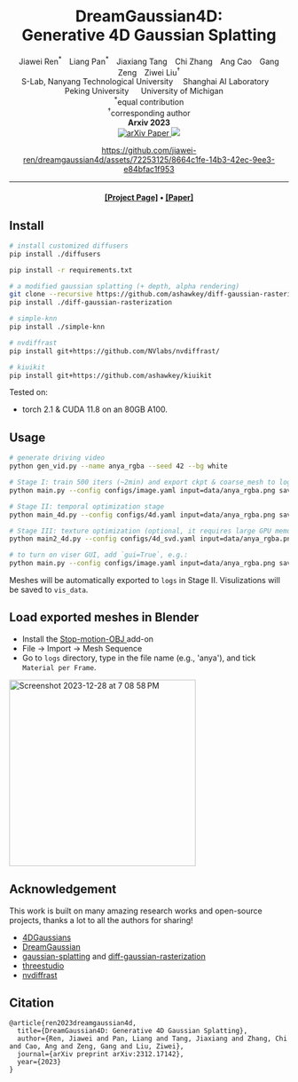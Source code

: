 <div align="center">

<h1>DreamGaussian4D:<br>Generative 4D Gaussian Splatting</h1>

<div>
Jiawei Ren<sup>*</sup>&emsp;Liang Pan<sup>*</sup>&emsp;Jiaxiang Tang&emsp;Chi Zhang&emsp;Ang Cao&emsp;Gang Zeng&emsp;Ziwei Liu<sup>&dagger;</sup>
</div>
<div>
    S-Lab, Nanyang Technological University&emsp;
    Shanghai AI Laboratory&emsp;<br>
    Peking University &emsp;
    University of Michigan &emsp;<br>
    <sup>*</sup>equal contribution <br>
    <sup>&dagger;</sup>corresponding author 
</div>


<div>
   <strong>Arxiv 2023</strong>
</div>

<div>
<a target="_blank" href="https://arxiv.org/abs/2312.17142">
  <img src="https://img.shields.io/badge/arXiv-2312.17142-b31b1b.svg" alt="arXiv Paper"/>
</a>
<a href="https://hits.seeyoufarm.com"><img src="https://hits.seeyoufarm.com/api/count/incr/badge.svg?url=https%3A%2F%2Fgithub.com%2Fjiawei-ren%2Fdreamgaussian4d&count_bg=%2379C83D&title_bg=%23555555&icon=&icon_color=%23E7E7E7&title=hits&edge_flat=false"/></a>
</div>




https://github.com/jiawei-ren/dreamgaussian4d/assets/72253125/8664c1fe-14b3-42ec-9ee3-e84bfac1f953




---

<h4 align="center">
  <a href="https://jiawei-ren.github.io/projects/dreamgaussian4d/" target='_blank'>[Project Page]</a> •
  <a href="https://arxiv.org/abs/2312.17142" target='_blank'>[Paper]</a>

</h4>

</div>

## Install
```bash
# install customized diffusers
pip install ./diffusers

pip install -r requirements.txt

# a modified gaussian splatting (+ depth, alpha rendering)
git clone --recursive https://github.com/ashawkey/diff-gaussian-rasterization
pip install ./diff-gaussian-rasterization

# simple-knn
pip install ./simple-knn

# nvdiffrast
pip install git+https://github.com/NVlabs/nvdiffrast/

# kiuikit
pip install git+https://github.com/ashawkey/kiuikit

```

Tested on:
*  torch 2.1 & CUDA 11.8 on an 80GB A100.

## Usage
```bash
# generate driving video
python gen_vid.py --name anya_rgba --seed 42 --bg white

# Stage I: train 500 iters (~2min) and export ckpt & coarse_mesh to logs
python main.py --config configs/image.yaml input=data/anya_rgba.png save_path=anya

# Stage II: temporal optimization stage
python main_4d.py --config configs/4d.yaml input=data/anya_rgba.png save_path=anya

# Stage III: texture optimization (optional, it requires large GPU memory and we are optimzing it)
python main2_4d.py --config configs/4d_svd.yaml input=data/anya_rgba.png save_path=anya

# to turn on viser GUI, add `gui=True`, e.g.:
python main.py --config configs/image.yaml input=data/anya_rgba.png save_path=anya gui=True
```
Meshes will be automatically exported to `logs` in Stage II. Visulizations will be saved to `vis_data`.

## Load exported meshes in Blender
- Install the [Stop-motion-OBJ
](https://github.com/neverhood311/Stop-motion-OBJ) add-on
- File -> Import -> Mesh Sequence
- Go to `logs` directory, type in the file name (e.g., 'anya'), and tick `Material per Frame`.
<img width="336" alt="Screenshot 2023-12-28 at 7 08 58 PM" src="https://github.com/jiawei-ren/dreamgaussian4d/assets/72253125/9c32436b-bbf9-432b-9bcb-3d3bcb3c1866">


## Acknowledgement

This work is built on many amazing research works and open-source projects, thanks a lot to all the authors for sharing!
* [4DGaussians](https://github.com/hustvl/4DGaussians)
* [DreamGaussian](https://github.com/dreamgaussian/dreamgaussian)
* [gaussian-splatting](https://github.com/graphdeco-inria/gaussian-splatting) and [diff-gaussian-rasterization](https://github.com/graphdeco-inria/diff-gaussian-rasterization)
* [threestudio](https://github.com/threestudio-project/threestudio)
* [nvdiffrast](https://github.com/NVlabs/nvdiffrast)

## Citation

```
@article{ren2023dreamgaussian4d,
  title={DreamGaussian4D: Generative 4D Gaussian Splatting},
  author={Ren, Jiawei and Pan, Liang and Tang, Jiaxiang and Zhang, Chi and Cao, Ang and Zeng, Gang and Liu, Ziwei},
  journal={arXiv preprint arXiv:2312.17142},
  year={2023}
}
```

